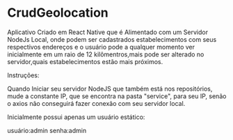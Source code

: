 # CrudGeolocation

Aplicativo Criado em React Native que é Alimentado com um Servidor NodeJs Local, onde podem ser cadastrados estabelecimentos com seus respectivos endereços
e o usuário pode a qualquer momento ver inicialmente em um raio de 12 kilômentros,mais pode ser alterado no servidor,quais estabelecimentos estão
mais próximos.

Instruções:

Quando Iniciar seu servidor NodeJS que também está nos repositórios, mude a constante IP, que se encontra na pasta "service", para seu IP, senão o axios não conseguirá fazer conexão com seu servidor local.

Inicialmente possui apenas um usuário estático:

usuário:admin
senha:admin
